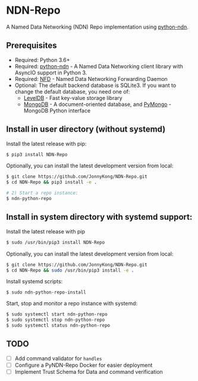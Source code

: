 # NDN-Repo

A Named Data Networking (NDN) Repo implementation using [python-ndn](https://github.com/zjkmxy/python-ndn).

## Prerequisites

* Required: Python 3.6+
* Required: [python-ndn](https://github.com/zjkmxy/python-ndn) - A Named Data Networking client library with AsyncIO support in Python 3.
* Required: [NFD](https://github.com/named-data/NFD) - Named Data Networking Forwarding Daemon
* Optional: The default backend database is SQLite3. If you want to change the default database, you need one of:
  * [LevelDB](https://github.com/google/leveldb) - Fast key-value storage library
  * [MongoDB](https://www.mongodb.com) - A document-oriented database, and [PyMongo](https://api.mongodb.com/python/current/) - MongoDB Python interface

## Install in user directory (without systemd)

Install the latest release with pip:

```bash
$ pip3 install NDN-Repo
```
Optionally, you can install the latest development version from local:

```bash
$ git clone https://github.com/JonnyKong/NDN-Repo.git
$ cd NDN-Repo && pip3 install -e .

# 2) Start a repo instance:
$ ndn-python-repo
```

## Install in system directory with systemd support:

Install the latest release with pip

```bash
$ sudo /usr/bin/pip3 install NDN-Repo
```
Optionally, you can install the latest development version from local:
```bash
$ git clone https://github.com/JonnyKong/NDN-Repo.git
$ cd NDN-Repo && sudo /usr/bin/pip3 install -e .
```
Install systemd scripts:
```
$ sudo ndn-python-repo-install
```
Start, stop and monitor a repo instance with systemd:
```bash
$ sudo systemctl start ndn-python-repo
$ sudo systemctl stop ndn-python-repo
$ sudo systemctl status ndn-python-repo
```

## TODO

- [ ] Add command validator for `handles`
- [ ] Configure a PyNDN-Repo Docker for easier deployment
- [ ] Implement Trust Schema for Data and command verification

